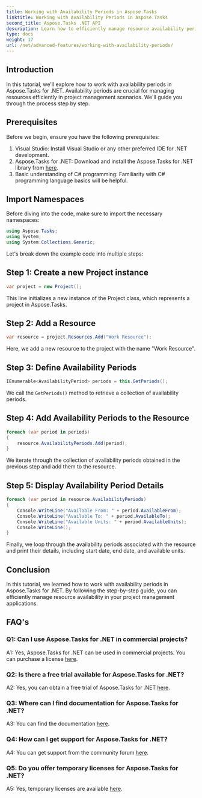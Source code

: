 ```yaml
---
title: Working with Availability Periods in Aspose.Tasks
linktitle: Working with Availability Periods in Aspose.Tasks
second_title: Aspose.Tasks .NET API
description: Learn how to efficiently manage resource availability periods using Aspose.Tasks for .NET. This tutorial provides a step-by-step guide for working with availability periods in your .NET projects.
type: docs
weight: 17
url: /net/advanced-features/working-with-availability-periods/
---
```

## Introduction

In this tutorial, we'll explore how to work with availability periods in Aspose.Tasks for .NET. Availability periods are crucial for managing resources efficiently in project management scenarios. We'll guide you through the process step by step.

## Prerequisites

Before we begin, ensure you have the following prerequisites:

1. Visual Studio: Install Visual Studio or any other preferred IDE for .NET development.
2. Aspose.Tasks for .NET: Download and install the Aspose.Tasks for .NET library from [here](https://releases.aspose.com/tasks/net/).
3. Basic understanding of C# programming: Familiarity with C# programming language basics will be helpful.

## Import Namespaces

Before diving into the code, make sure to import the necessary namespaces:

```csharp
using Aspose.Tasks;
using System;
using System.Collections.Generic;


```

Let's break down the example code into multiple steps:

## Step 1: Create a new Project instance

```csharp
var project = new Project();
```

This line initializes a new instance of the Project class, which represents a project in Aspose.Tasks.

## Step 2: Add a Resource

```csharp
var resource = project.Resources.Add("Work Resource");
```

Here, we add a new resource to the project with the name "Work Resource".

## Step 3: Define Availability Periods

```csharp
IEnumerable<AvailabilityPeriod> periods = this.GetPeriods();
```

We call the `GetPeriods()` method to retrieve a collection of availability periods.

## Step 4: Add Availability Periods to the Resource

```csharp
foreach (var period in periods)
{
    resource.AvailabilityPeriods.Add(period);
}
```

We iterate through the collection of availability periods obtained in the previous step and add them to the resource.

## Step 5: Display Availability Period Details

```csharp
foreach (var period in resource.AvailabilityPeriods)
{
    Console.WriteLine("Available From: " + period.AvailableFrom);
    Console.WriteLine("Available To: " + period.AvailableTo);
    Console.WriteLine("Available Units: " + period.AvailableUnits);
    Console.WriteLine();
}
```

Finally, we loop through the availability periods associated with the resource and print their details, including start date, end date, and available units.

## Conclusion

In this tutorial, we learned how to work with availability periods in Aspose.Tasks for .NET. By following the step-by-step guide, you can efficiently manage resource availability in your project management applications.

## FAQ's

### Q1: Can I use Aspose.Tasks for .NET in commercial projects?

A1: Yes, Aspose.Tasks for .NET can be used in commercial projects. You can purchase a license [here](https://purchase.aspose.com/buy).

### Q2: Is there a free trial available for Aspose.Tasks for .NET?

A2: Yes, you can obtain a free trial of Aspose.Tasks for .NET [here](https://releases.aspose.com/).

### Q3: Where can I find documentation for Aspose.Tasks for .NET?

A3: You can find the documentation [here](https://reference.aspose.com/tasks/net/).

### Q4: How can I get support for Aspose.Tasks for .NET?

A4: You can get support from the community forum [here](https://forum.aspose.com/c/tasks/15).

### Q5: Do you offer temporary licenses for Aspose.Tasks for .NET?

A5: Yes, temporary licenses are available [here](https://purchase.aspose.com/temporary-license/).
